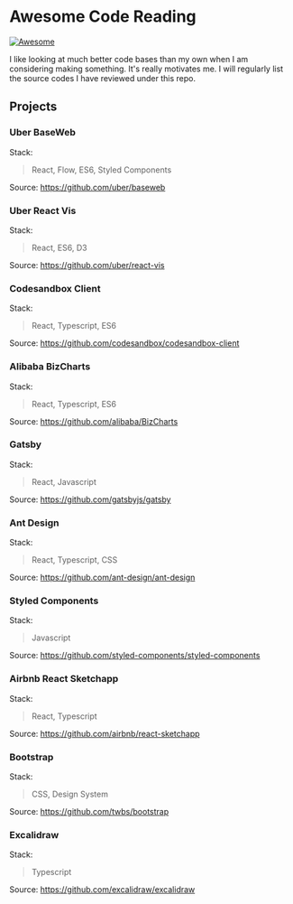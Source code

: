 # Awesome Code Reading

[![Awesome](https://awesome.re/badge-flat2.svg)](https://awesome.re)

I like looking at much better code bases than my own when I am considering making something. It's really motivates me. I will regularly list the source codes I have reviewed under this repo.

## Projects

### Uber BaseWeb

Stack:

> React, Flow, ES6, Styled Components

Source:
https://github.com/uber/baseweb

### Uber React Vis

Stack:

> React, ES6, D3

Source:
https://github.com/uber/react-vis

### Codesandbox Client

Stack:

> React, Typescript, ES6

Source:
https://github.com/codesandbox/codesandbox-client

### Alibaba BizCharts

Stack:

> React, Typescript, ES6

Source:
https://github.com/alibaba/BizCharts

### Gatsby

Stack:

> React, Javascript

Source:
https://github.com/gatsbyjs/gatsby

### Ant Design

Stack:

> React, Typescript, CSS

Source:
https://github.com/ant-design/ant-design

### Styled Components

Stack:

> Javascript

Source:
https://github.com/styled-components/styled-components

### Airbnb React Sketchapp

Stack:

> React, Typescript

Source:
https://github.com/airbnb/react-sketchapp

### Bootstrap

Stack:

> CSS, Design System

Source:
https://github.com/twbs/bootstrap

### Excalidraw

Stack:

> Typescript

Source:
https://github.com/excalidraw/excalidraw
